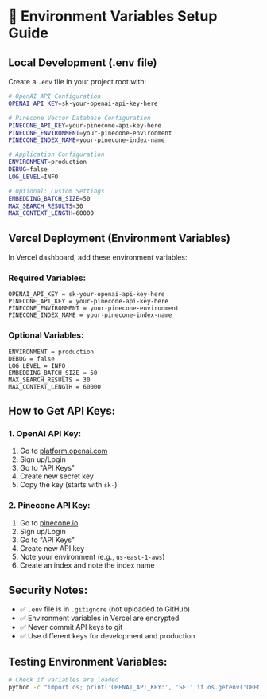 # 🔐 Environment Variables Setup Guide

## **Local Development (.env file)**

Create a `.env` file in your project root with:

```bash
# OpenAI API Configuration
OPENAI_API_KEY=sk-your-openai-api-key-here

# Pinecone Vector Database Configuration
PINECONE_API_KEY=your-pinecone-api-key-here
PINECONE_ENVIRONMENT=your-pinecone-environment
PINECONE_INDEX_NAME=your-pinecone-index-name

# Application Configuration
ENVIRONMENT=production
DEBUG=false
LOG_LEVEL=INFO

# Optional: Custom Settings
EMBEDDING_BATCH_SIZE=50
MAX_SEARCH_RESULTS=30
MAX_CONTEXT_LENGTH=60000
```

## **Vercel Deployment (Environment Variables)**

In Vercel dashboard, add these environment variables:

### **Required Variables:**
```
OPENAI_API_KEY = sk-your-openai-api-key-here
PINECONE_API_KEY = your-pinecone-api-key-here
PINECONE_ENVIRONMENT = your-pinecone-environment
PINECONE_INDEX_NAME = your-pinecone-index-name
```

### **Optional Variables:**
```
ENVIRONMENT = production
DEBUG = false
LOG_LEVEL = INFO
EMBEDDING_BATCH_SIZE = 50
MAX_SEARCH_RESULTS = 30
MAX_CONTEXT_LENGTH = 60000
```

## **How to Get API Keys:**

### **1. OpenAI API Key:**
1. Go to [platform.openai.com](https://platform.openai.com)
2. Sign up/Login
3. Go to "API Keys"
4. Create new secret key
5. Copy the key (starts with `sk-`)

### **2. Pinecone API Key:**
1. Go to [pinecone.io](https://pinecone.io)
2. Sign up/Login
3. Go to "API Keys"
4. Create new API key
5. Note your environment (e.g., `us-east-1-aws`)
6. Create an index and note the index name

## **Security Notes:**
- ✅ `.env` file is in `.gitignore` (not uploaded to GitHub)
- ✅ Environment variables in Vercel are encrypted
- ✅ Never commit API keys to git
- ✅ Use different keys for development and production

## **Testing Environment Variables:**
```bash
# Check if variables are loaded
python -c "import os; print('OPENAI_API_KEY:', 'SET' if os.getenv('OPENAI_API_KEY') else 'NOT SET')"
```


